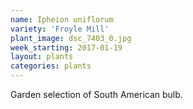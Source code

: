 ```yaml
---
name: Ipheion uniflorum
variety: 'Froyle Mill'
plant_image: dsc_7403_0.jpg
week_starting: 2017-01-19
layout: plants 
categories: plants 
---
```

Garden selection of South American bulb.